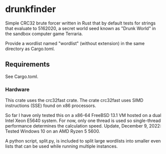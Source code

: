 # drunkfinder
Simple CRC32 brute forcer written in Rust that by default tests for strings that evaluate to 5162020, a secret world seed known as "Drunk World" in the sandbox computer game Terraria. 

Provide a wordlist named "wordlist" (without extension) in the same directory as Cargo.toml.

## Requirements
See Cargo.toml.

### Hardware
This crate uses the crc32fast crate. The crate crc32fast uses SIMD instructions (SSE) found on x86 processors. 

So far I have only tested this on a x86-64 FreeBSD 13.1 VM hosted on a dual Intel Xeon E5640 system. For now, only one thread is used so single-thread performance determines the calculation speed. Update, December 9, 2022: Tested Windows 10 on an AMD Ryzen 5 5600.

A python script, split.py, is included to split large wordlists into smaller even lists that can be used while running multiple instances.
